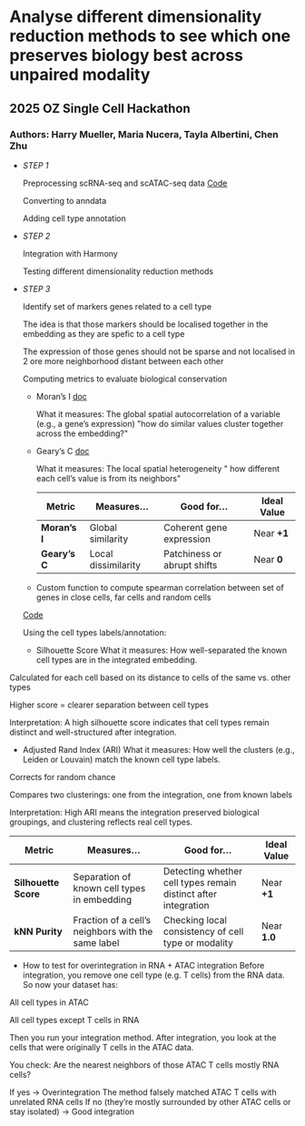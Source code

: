 # Analyse different dimensionality reduction methods to see which one preserves biology best across unpaired modality 
## 2025 OZ Single Cell Hackathon 
### Authors: Harry Mueller, Maria Nucera, Tayla Albertini, Chen Zhu

- *STEP 1*

  Preprocessing scRNA-seq and scATAC-seq data
  [Code](https://github.com/harrymueller/hackathon_multiomic_embeddings/blob/main/scRNA_scATAC_Preprocessing.R)

  Converting to anndata

  Adding cell type annotation
  
- *STEP 2*
  
  Integration with Harmony

  Testing different dimensionality reduction methods

- *STEP 3*

  Identify set of markers genes related to a cell type

  The idea is that those markers should be localised together in the embedding as they are spefic to a cell type

  The expression of those genes should not be sparse and not localised in 2 ore more neighborhood distant between each other
  
  Computing metrics to evaluate biological conservation
  - Moran’s I
    [doc](https://scanpy.readthedocs.io/en/stable/generated/scanpy.metrics.morans_i.html)
    
    What it measures:
    The global spatial autocorrelation of a variable (e.g., a gene’s expression) "how do similar values cluster together across the embedding?"
  - Geary’s C
    [doc](https://scanpy.readthedocs.io/en/stable/generated/scanpy.metrics.gearys_c.html)

    What it measures:
   The local spatial heterogeneity " how different each cell’s value is from its neighbors"

    | Metric        | Measures…           | Good for…                   | Ideal Value |
    | ------------- | ------------------- | --------------------------- | ----------- |
    | **Moran’s I** | Global similarity   | Coherent gene expression    | Near **+1** |
    | **Geary’s C** | Local dissimilarity | Patchiness or abrupt shifts | Near **0**  |

  - Custom function to compute spearman correlation between set of genes in close cells, far cells and random cells


   [Code]((https://github.com/harrymueller/hackathon_multiomic_embeddings/blob/main/Biological_conservation_metrics%20(1).ipynb))


   Using the cell types labels/annotation:

   - Silhouette Score
What it measures:
How well-separated the known cell types are in the integrated embedding.

Calculated for each cell based on its distance to cells of the same vs. other types

Higher score = clearer separation between cell types

Interpretation:
A high silhouette score indicates that cell types remain distinct and well-structured after integration.

- Adjusted Rand Index (ARI)
What it measures:
How well the clusters (e.g., Leiden or Louvain) match the known cell type labels.

Corrects for random chance

Compares two clusterings: one from the integration, one from known labels

Interpretation:
High ARI means the integration preserved biological groupings, and clustering reflects real cell types.

| **Metric**           | **Measures…**                                      | **Good for…**                                                  | **Ideal Value** |
| -------------------- | -------------------------------------------------- | -------------------------------------------------------------- | --------------- |
| **Silhouette Score** | Separation of known cell types in embedding        | Detecting whether cell types remain distinct after integration | Near **+1**     |
| **kNN Purity**       | Fraction of a cell’s neighbors with the same label | Checking local consistency of cell type or modality            | Near **1.0**    |



  - How to test for overintegration in RNA + ATAC integration
  Before integration, you remove one cell type (e.g. T cells) from the RNA data.
  So now your dataset has:

  All cell types in ATAC

  All cell types except T cells in RNA

  Then you run your integration method.
  After integration, you look at the cells that were originally T cells in the ATAC data.

   You check:
   Are the nearest neighbors of those ATAC T cells mostly RNA cells?

  If yes →  Overintegration
  The method falsely matched ATAC T cells with unrelated RNA cells
  If no (they’re mostly surrounded by other ATAC cells or stay isolated) →  Good integration
